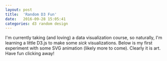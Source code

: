 ```yaml
---
layout: post
title:  'Random D3 Fun'
date:   2016-09-28 15:05:41
categories: d3 random design
---
```


I'm currently taking (and loving) a data visualization course, so naturally, I'm learning a little D3.js to make some *sick* visualizations. Below is my first experiment with some SVG animation (likely more to come). Clearly it is art. Have fun clicking away!

<div id='d3-sample-container' style='margin: auto; width: 300px; cursor: pointer;'>
</div>
<script>
    /* make that d3 svg canvas */
    var dimension = 300;
    var svg = d3.select('#d3-sample-container').append('svg')
        .attr('width', dimension)
        .attr('height', dimension)
        .style('background-color', 'black');

    /* declare some helper functions */
    var get_group = function(i, j) {
        return (4 - i) + j;
    }

    var get_radius = function(n) {
        return (dimension / 10) * Math.pow(87 / 100, n + 1);
    }

    var get_rand_pos = function() {
        return Math.random() * dimension;
    }

    /* initialize some vars */
    var isAligned = false;
    var circles   = [ ];
    var cxs = [dimension * (1 / 10), 
               dimension * (3 / 10),
               dimension * (5 / 10),
               dimension * (7 / 10),
               dimension * (9 / 10)
              ];
    var cys = [dimension * (1 / 10), 
               dimension * (3 / 10),
               dimension * (5 / 10),
               dimension * (7 / 10),
               dimension * (9 / 10)
              ];
    var fill = ["#0081ff", 
                "#5791ff", 
                "#779fff", 
                "#98b1ff", 
                "#aec0ff", 
                "#c7d1ff", 
                "#d9dfff", 
                "#ecefff", 
                "#ffffff"
               ];

    /* generate those circles */
    for (var i = 0; i < 5; i++) {
        for (var j = 0; j < 5; j++) {
            var group_n = get_group(i,j);
            var c_i = svg.append("circle")
                .attr("cx", get_rand_pos())
                .attr("cy", get_rand_pos())
                .attr("r",  get_radius(group_n))
                .attr("fill", fill[group_n])
                .attr("ci", i)
                .attr("cj", j)
                .attr("group", group_n);
            circles.push(c_i);
        }
    }

    /* toggle alignment */
    svg.on("click", function() {
        for (var i = 0; i < circles.length; i++) {
            var c    = circles[i];
            var cn   = parseInt(c.attr("group"));
            var ci   = parseInt(c.attr("ci"));
            var cj   = parseInt(c.attr("cj"));
            var cx   = (isAligned ? get_rand_pos() : cxs[ci]);
            var cy   = (isAligned ? get_rand_pos() : cys[cj]);

            c.transition()
             .duration(1000)
             .attr("cx", cx)
             .attr("cy", cy);
        }
        isAligned = !isAligned;
    });
</script>
